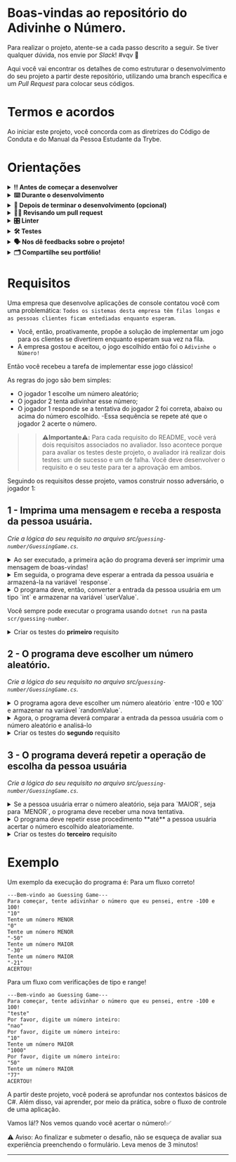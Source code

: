 # Boas-vindas ao repositório do Adivinhe o Número.

Para realizar o projeto, atente-se a cada passo descrito a seguir. Se tiver qualquer dúvida, nos envie por _Slack_! #vqv 🚀

Aqui você vai encontrar os detalhes de como estruturar o desenvolvimento do seu projeto a partir deste repositório, utilizando uma branch específica e um _Pull Request_ para colocar seus códigos.

# Termos e acordos

Ao iniciar este projeto, você concorda com as diretrizes do Código de Conduta e do Manual da Pessoa Estudante da Trybe.

# Orientações

<details>
  <summary><strong>‼️ Antes de começar a desenvolver</strong></summary><br />

  1. Clone o repositório

  - Use o comando: `git clone git@github.com:tryber/acc-csharp-0x-project-guessing-number<ATUALIZAR>.git`.
  - Entre na pasta do repositório que você acabou de clonar:
    - `cd acc-csharp-0x-project-guessing-number<ATUALIZAR>`

  2. Instale as dependências

  - `dotnet restore`.
  
  3. Crie uma branch a partir da branch `master`

  - Verifique que você está na branch `master`
    - Exemplo: `git branch`
  - Se não estiver, mude para a branch `master`
    - Exemplo: `git checkout master`
  - Agora, crie uma branch à qual você vai submeter os `commits` do seu projeto
    - Você deve criar uma branch no seguinte formato: `nome-de-usuario-nome-do-projeto`
    - Exemplo: `git checkout -b joaozinho-acc-0x-project/exercise-<ATUALIZAR>`

  4. Adicione as mudanças ao _stage_ do Git e faça um `commit`

  - Verifique que as mudanças ainda não estão no _stage_
    - Exemplo: `git status` (deve aparecer listada a pasta _joaozinho_ em vermelho)
  - Adicione o novo arquivo ao _stage_ do Git
    - Exemplo:
      - `git add .` (adicionando todas as mudanças - _que estavam em vermelho_ - ao stage do Git)
      - `git status` (deve aparecer listado o arquivo _joaozinho/README.md_ em verde)
  - Faça o `commit` inicial
    - Exemplo:
      - `git commit -m 'iniciando o projeto x'` (fazendo o primeiro commit)
      - `git status` (deve aparecer uma mensagem como esta: _nothing to commit_ )

  5. Adicione a sua branch com o novo `commit` ao repositório remoto

  - Usando o exemplo anterior: `git push -u origin joaozinho-acc-0x-project/exercise-<ATUALIZAR>`

  6. Crie um novo `Pull Request` _(PR)_

  - Vá até a página de _Pull Requests_ do [repositório no GitHub](https://github.com/tryber/acc-csharp-0x-project-guessing-number<ATUALIZAR>/pulls)
  - Clique no botão verde _"New pull request"_
  - Clique na caixa de seleção _"Compare"_ e escolha a sua branch **com atenção**
  - Coloque um título para a sua _Pull Request_
    - Exemplo: _"Cria tela de busca"_
  - Clique no botão verde _"Create pull request"_
  - Adicione uma descrição para o _Pull Request_ e clique no botão verde _"Create pull request"_
  - **Não se preocupe em preencher mais nada por enquanto!**
  - Volte até a [página de _Pull Requests_ do repositório](https://github.com/tryber/acc-csharp-0x-project-guessing-number<ATUALIZAR>/pulls) e confira que o seu _Pull Request_ está criado

</details>

<details>
  <summary><strong>⌨️ Durante o desenvolvimento</strong></summary><br/>

  - Faça `commits` das alterações que você fizer no código regularmente

  - Lembre-se sempre, após um (ou alguns) `commits`, de atualizar o repositório remoto

  - Os comandos que você utilizará com mais frequência são:
    1. `git status` _(para verificar o que está em vermelho - fora do stage - e o que está em verde - no stage)_
    2. `git add` _(para adicionar arquivos ao stage do Git)_
    3. `git commit` _(para criar um commit com os arquivos que estão no stage do Git)_
    4. `git push -u origin nome-da-branch` _(para enviar o commit para o repositório remoto na primeira vez que fizer o `push` de uma nova branch)_
    5. `git push` _(para enviar o commit para o repositório remoto após o passo anterior)_

</details>

<details>
  <summary><strong>🤝 Depois de terminar o desenvolvimento (opcional)</strong></summary><br/>

  Para sinalizar que o seu projeto está pronto para o _"Code Review"_, faça o seguinte:

  - Vá até a página **DO SEU** _Pull Request_, adicione a label de _"code-review"_ e marque seus colegas:

    - No menu à direita, clique no _link_ **"Labels"** e escolha a _label_ **code-review**;

    - No menu à direita, clique no _link_ **"Assignees"** e escolha **o seu usuário**;

    - No menu à direita, clique no _link_ **"Reviewers"** e digite `students`, selecione o time `tryber/students-sd-0x`.

  Caso tenha alguma dúvida, [aqui tem um video explicativo](https://vimeo.com/362189205).

</details>

<details>
  <summary><strong>🕵🏿 Revisando um pull request</strong></summary><br />

  Use o conteúdo sobre [Code Review](https://course.betrybe.com/real-life-engineer/code-review/) para te ajudar a revisar os _Pull Requests_.

</details>

<details>
  <summary><strong>🎛 Linter</strong></summary><br />

  Usaremos o [NetAnalyzer](https://docs.microsoft.com/pt-br/dotnet/fundamentals/code-analysis/overview) para fazer a análise estática do seu código.

  Este projeto já vem com as dependências relacionadas ao _linter_ configuradas no arquivo `main.yml`.

  O analisador já é instalado pelo plugin da `Microsoft C#` no `VSCode`. Para isso, basta fazer o download do [plugin](https://marketplace.visualstudio.com/items?itemName=ms-dotnettools.csharp) e instalá-lo.
</details>

<details>
  <summary><strong>🛠 Testes</strong></summary><br />

  O .NET já possui sua própria plataforma de testes.
  
  Este projeto já vem configurado e com suas dependências.

  ### Executando todos os testes

  Para executar os testes com o .NET, execute o comando dentro do diretório do seu projeto `src/<project>` ou de seus testes `src/<project>.Test`!

  ```
  dotnet test
  ```

  ### Executando um teste específico

  Para executar um teste expecífico, basta executar o comando `dotnet test --filter Name~TestMethod1`.

  :warning: **Importante:** o comando irá executar testes cujo nome contém `TestMethod1`.

  :warning: **O avaliador automático não necessariamente avalia seu projeto na ordem em que os requisitos aparecem no readme. Isso acontece para deixar o processo de avaliação mais rápido. Então, não se assuste se isso acontecer, ok?**

  ### Outras opções para testes
  - Algumas opções que podem lhe ajudar são:
    -  `-?|-h|--help`: exibem a descrição completa de como utilizar o comando.
    -  `-t|--list-tests`: lista todos os testes, ao invés de executá-los.
    -  `-v|--verbosity <LEVEL>`: define o nível de detalhe na resposta dos testes.
      - `q | quiet`
      - `m | minimal`
      - `n | normal`
      - `d | detailed`
      - `diag | diagnostic`
      - Exemplo de uso: 
         ```
           dotnet test -v diag
         ```
         ou
         ```            
           dotnet test --verbosity=diagnostic
         ``` 
</details>

<details>
  <summary><strong>🗣 Nos dê feedbacks sobre o projeto!</strong></summary><br />

Ao finalizar e submeter o projeto, não se esqueça de avaliar sua experiência preenchendo o formulário. 
**Leva menos de 3 minutos!**

[FORMULÁRIO DE AVALIAÇÃO DE PROJETO](https://be-trybe.typeform.com/to/PsefzL2e)

</details>

<details>
  <summary><strong>🗂 Compartilhe seu portfólio!</strong></summary><br />

  Você sabia que o LinkedIn é a principal rede social profissional e que compartilhar aprendizados lá é muito importante para quem deseja construir uma carreira de sucesso? Compartilhe este projeto no seu LinkedIn, marque o perfil da Trybe (@trybe) e mostre para a sua rede toda a sua evolução.

</details>

# Requisitos

Uma empresa que desenvolve aplicações de console contatou você com uma problemática: `Todos os sistemas desta empresa têm filas longas e as pessoas clientes ficam entediadas enquanto esperam`.
  
  - Você, então, proativamente, propõe a solução de implementar um jogo para os clientes se divertirem enquanto esperam sua vez na fila.
  - A empresa gostou e aceitou, o jogo escolhido então foi o `Adivinhe o Número!`

Então você recebeu a tarefa de implementar esse jogo clássico!

As regras do jogo são bem simples:
- O jogador 1 escolhe um número aleatório;
- O jogador 2 tenta adivinhar esse número;
- O jogador 1 responde se a tentativa do jogador 2 foi correta, abaixo ou acima do número escolhido.
-Essa sequência se repete até que o jogador 2 acerte o número.

>> **⚠️Importante⚠️:** Para cada requisito do README, você verá dois requisitos associados no avaliador. Isso acontece porque para avaliar os testes deste projeto, o avaliador irá realizar dois testes: um de sucesso e um de falha. Você deve desenvolver o requisito e o seu teste para ter a aprovação em ambos.

Seguindo os requisitos desse projeto, vamos construir nosso adversário, o jogador 1:
 
## 1 - Imprima uma mensagem e receba a resposta da pessoa usuária.
_Crie a lógica do seu requisito no arquivo src/`guessing-number/GuessingGame.cs`._

<details>
  <summary>Ao ser executado, a primeira ação do programa deverá ser imprimir uma mensagem de boas-vindas!</summary><br/>

 A mensagem deverá ser exatamente:
 ```
 "---Bem-vindo ao Guessing Game---"
 "Para começar, tente adivinhar o número que eu pensei, entre -100 e 100!"
 ```
  
 > Crie essa lógica na função `Greet()`

</details>

<details>
  <summary>Em seguida, o programa deve esperar a entrada da pessoa usuária e armazená-la na variável `response`.</summary><br />

> Se a pessoa usuária não inserir um número **inteiro**, ou se ele inserir um número **fora do range** (-100, 100), o programa deve imprimir a mensagem: `"Por favor, digite um número inteiro:"`
> 
    > E esperar uma nova entrada da pessoa usuária **até** a pessoa usuária inserir um número válido.
  
</details>

<details>
  <summary>O programa deve, então, converter a entrada da pessoa usuária em um tipo `int` e armazenar na variável `userValue`.</summary><br />

> Crie essa lógica na função `ChooseNumber()`
  
</details>

Você sempre pode executar o programa usando
`dotnet run` na pasta `scr/guessing-number`.

<details>
  <summary> Criar os testes do <strong> primeiro</strong> requisito</summary><br/>

> Deve ser feito em `src/guessing-number.Test/TestFirstReq.cs`
- Se o programa **imprime a mensagem correta**
  > Crie essa lógica na função `TestPrintInitialMessage()`
- Se o programa **recebe a entrada da pessoa usuária**
  > Crie essa lógica na função `TestReceiveUserInputAndConvert()`
- Se o programa **faz a validação do tipo `int`**
  > Crie essa lógica na função `TestReceiveUserInputAndVerifyType()`
- Se o programa **faz a validação do range `-100 e 100`**
  > Crie essa lógica na função `TestReceiveUserInputAndVerifyRange()`

</details>

## 2 - O programa deve escolher um número aleatório.
_Crie a lógica do seu requisito no arquivo src/`guessing-number/GuessingGame.cs`._

<details>
  <summary>O programa agora deve escolher um número aleatório `entre -100 e 100` e armazenar na variável `randomValue`.</summary><br/>

> Dica: use a função `random.GetInt(x, y)` para escolher números aleatórios.
> Crie essa lógica na função `RandomNumber()`

</details>

<details>
  <summary>Agora, o programa deverá comparar a entrada da pessoa usuária com o número aleatório e analisá-lo</summary><br />

- **Se** a entrada for **maior** que o número aleatório, o programa deverá imprimir a mensagem: `Tente um número MENOR`
- **Se** a entrada for **menor** que o número aleatório, o programa deverá imprimir a mensagem: `Tente um número MAIOR`
- **Se** a entrada for **igual** ao número aleatório, o programa deverá imprimir a mensagem: `ACERTOU!`
> Crie essa lógica na função `AnalyzePlay()`
 
</details>

<details>
  <summary> Criar os testes do <strong>segundo</strong> requisito</summary><br/>

> Deve ser feito em `src/guessing-number.Test/TestSecondReq.cs`
  - Se o programa **escolhe um número aleatório entre -100 e 100**
    > Crie essa lógica na função `TestRandomlyChooseANumber()`
  - Se o programa **compara corretamente a entrada e o número escolhido**
    - para quando o número da pessoa usuária é **menor**
      > Crie essa lógica nas funções `TestProgramComparisonValuesLess()`
    - para quando o número da pessoa usuária é **maior**
      > Crie essa lógica nas funções `TestProgramComparisonValuesBigger()`
    - para quando a pessoa usuária **acertar**
      > Crie essa lógica nas funções `TestProgramComparisonValuesEqual()`

</details>

## 3 - O programa deverá repetir a operação de escolha da pessoa usuária
_Crie a lógica do seu requisito no arquivo src/`guessing-number/GuessingGame.cs`._

<details>
  <summary>Se a pessoa usuária errar o número aleatório, seja para `MAIOR`, seja para `MENOR`, o programa deve receber uma nova tentativa.</summary><br/>

> Lembre-se das validações do número de entrada.

</details>

<details>
  <summary>O programa deve repetir esse procedimento **até** a pessoa usuária acertar o número escolhido aleatoriamente.</summary><br />

> Se você implementou corretamente as funções `ChooseNumber()` e `AnalyzePlay()`, esse requisito irá funcionar; caso contrário, é legal rever essas funções.
 
</details>

<details>
  <summary> Criar os testes do <strong>terceiro</strong> requisito</summary><br/>

> Deve ser feito em `src/guessing-number.Test/TestThirdReq.cs`
  - Se o programa **repete o comportamento até a pessoa usuária acertar.**
    > Crie essa lógica na função `TestFullFlow()`

</details>

# Exemplo

Um exemplo da execução do programa é:
Para um fluxo correto! 
```
---Bem-vindo ao Guessing Game---
Para começar, tente adivinhar o número que eu pensei, entre -100 e 100!
"10"
Tente um número MENOR
"0"
Tente um número MENOR
"-50"
Tente um número MAIOR
"-30"
Tente um número MAIOR
"-21"
ACERTOU!
```

Para um fluxo com verificações de tipo e range!
```
---Bem-vindo ao Guessing Game---
Para começar, tente adivinhar o número que eu pensei, entre -100 e 100!
"teste"
Por favor, digite um número inteiro:
"nao"
Por favor, digite um número inteiro:
"10"
Tente um número MAIOR
"1000"
Por favor, digite um número inteiro:
"50"
Tente um número MAIOR
"77"
ACERTOU!
```


 A partir deste projeto, você poderá se aprofundar nos contextos básicos de C#. Além disso, vai aprender, por meio da prática, sobre o  fluxo de controle de uma aplicação.  

Vamos lá!? Nos vemos quando você acertar o número!✅

⚠️ Aviso: Ao finalizar e submeter o desafio, não se esqueça de avaliar sua experiência preenchendo o formulário. Leva menos de 3 minutos!

---
